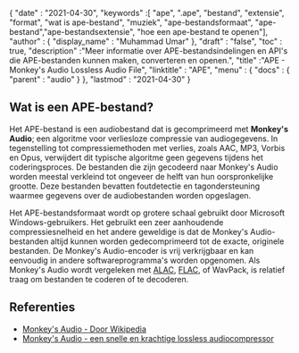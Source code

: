 {
  "date" : "2021-04-30",
  "keywords" :[ "ape", ".ape", "bestand", "extensie", "format", "wat is ape-bestand", "muziek", "ape-bestandsformaat", "ape-bestand","ape-bestandsextensie", "hoe een ape-bestand te openen"],
  "author" : {
    "display_name" : "Muhammad Umar"
},
  "draft" : "false",
  "toc" : true,
  "description" :"Meer informatie over APE-bestandsindelingen en API's die APE-bestanden kunnen maken, converteren en openen.",
  "title" :"APE - Monkey's Audio Lossless Audio File",
  "linktitle" : "APE",
  "menu" : {
    "docs" : {
      "parent" : "audio"
}
},
  "lastmod" : "2021-04-30"
}

## Wat is een APE-bestand?

Het APE-bestand is een audiobestand dat is gecomprimeerd met **Monkey's Audio**; een algoritme voor verliesloze compressie van audiogegevens. In tegenstelling tot compressiemethoden met verlies, zoals AAC, MP3, Vorbis en Opus, verwijdert dit typische algoritme geen gegevens tijdens het coderingsproces. De bestanden die zijn gecodeerd naar Monkey's Audio worden meestal verkleind tot ongeveer de helft van hun oorspronkelijke grootte. Deze bestanden bevatten foutdetectie en tagondersteuning waarmee gegevens over de audiobestanden worden opgeslagen.

Het APE-bestandsformaat wordt op grotere schaal gebruikt door Microsoft Windows-gebruikers. Het gebruikt een zeer aanhoudende compressiesnelheid en het andere geweldige is dat de Monkey's Audio-bestanden altijd kunnen worden gedecomprimeerd tot de exacte, originele bestanden. De Monkey's Audio-encoder is vrij verkrijgbaar en kan eenvoudig in andere softwareprogramma's worden opgenomen. Als Monkey's Audio wordt vergeleken met [ALAC](/audio/alac/), [FLAC](/audio/flac/), of WavPack, is relatief traag om bestanden te coderen of te decoderen.

## Referenties

* [Monkey's Audio - Door Wikipedia](https://en.wikipedia.org/wiki/Monkey%27s_Audio)
* [Monkey's Audio - een snelle en krachtige lossless audiocompressor](https://monkeysaudio.com/index.html)


